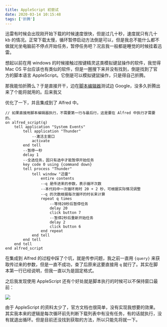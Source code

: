 ```yaml
---
title: AppleScript 初尝试
date: 2020-03-14 10:15:48
tags: ['折腾']
---
```


迅雷有时候会出现刚开始下载的时候速度很快，但是过几十秒，速度就只有几十 kb 的情况。正常下载太慢，循环暂停启动方法倒是可以，但是我总不能什么都不做就光坐电脑前不停点开始任务，暂停任务吧？况且我一般都是睡觉的时候挂着迅雷。

想起以前在用 windows 的时候接触过按键精灵这类模拟键鼠操作的软件，我觉得 Mac OS 平台应该也有类似的软件，但是一圈搜下来并没有找到，倒是找到了官方的脚本语言 AppleScript。它倒是可以模拟键鼠操作，只是得自己折腾。

那我能怕折腾么？于是直接开干，边在<a href="applescript://">脚本编辑器</a>测试边 Google，没多久折腾出来了个能将就用的。后来我又

优化了一下，并且集成到了 Alfred 中。

```
// 如果直接用脚本编辑器执行，不需要第一行与最后行，这是要在 Alfred 中执行才需要的。
on alfred_script(q)
  	tell application "System Events"
		tell application "Thunder"
			--激活主窗口
			activate
		end tell
		--暂停一秒
		delay 1
		--全选任务，因只有选中才能暂停开始任务
		key code 0 using {command down}
		tell process "Thunder"
			tell window "迅雷"
				entire contents
				--q 是传进来的参数，表示循环次数
				--本代码中一次循环用时 20 + 2 秒，可根据实际情况调整
				--q 的次数根据每次循环的时长来计算
				repeat q times
					--等待20秒后暂停任务
					delay 20
					click button 7
					--暂停2秒后重新开始任务
					delay 2
					click button 6
				end repeat
			end tell
		end tell
	end tell
end alfred_script
```

在集成到 Alfred 的过程中踩了个坑，就是传参问题，我之前一直用 `{query}` 来获取传过来的参数，但是一直不成功，查了后原来这要直接用 `q` 就行了。其实在脚本第一行已经说明，但我一直以为是固定格式。

之后我发现使用 AppleScript 还有个好处就是脚本执行的时候可以不保持窗口最前：

![](https://personal-1251959693.cos.ap-chengdu.myqcloud.com/2020-03-14-%E5%B1%8F%E5%B9%95%E5%BD%95%E5%88%B6%202020-03-14%2010.47.37.gif)

由于 AppleScript 的资料太少了，官方文档也很简单，没有实现我想要的效果。其实我本来的逻辑是每次循环前先判断下载列表中有没有任务，有的话就执行，没有就退出循环。但是目前还没找到获取的方法，所以只能先将就一下。

